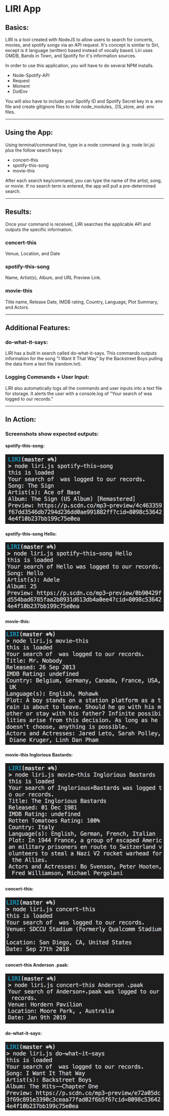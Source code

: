 <h1>LIRI App</h1>
<h2>Basics:</h2>
<p>LIRI is a tool created with NodeJS to allow users to search for concerts, movies, and spotify songs via an API request. It's concept is similar to Siri, except is it language (written) based instead of vocally based. Liri uses OMDB, Bands in Town, and Spotify for it's information sources.</p>

<p>In order to use this application, you will have to do several NPM installs.</p>
<ul>
  <li>Node-Spotify-API</li>
  <li>Request</li>
  <li>Moment</li>
  <li>DotEnv</li>
</ul>
  
<p>You will also have to include your Spotify ID and Spotify Secret key in a .env file and create gitignore files to hide node_modules, .DS_store, and .env files.</p>

--------------------------------------------------------------------------------------------------------

<h2>Using the App:</h2>
<p>Using terminal/command line, type in a node command (e.g. node liri.js) plus the follow search keys:</p>
<ul>
  <li>concert-this</li>
  <li>spotify-this-song</li>
  <li>movie-this</li>
</ul>
  
<p>After each search key/command, you can type the name of the artist, song, or movie. If no search term is entered, the app will pull a pre-determined search.</p>

--------------------------------------------------------------------------------------------------------

<h2>Results:</h2>
<p>Once your command is received, LIRI searches the applicable API and outputs the specific information.</p>

<h3>concert-this</h3> 
  <p>Venue, Location, and Date</p>
<h3>spotify-this-song</h3> 
  <p>Name, Artist(s), Album, and URL Preview Link.</p>
<h3>movie-this</h3>
  <p>Title name, Release Date, IMDB rating, Country, Language, Plot Summary, and Actors.</p>

--------------------------------------------------------------------------------------------------------

<h2>Additional Features:</h2>
<h3>do-what-it-says:</h3>
<p>LIRI has a built in search called do-what-it-says. This commando outputs information for the song "I Want It That Way" by the Backstreet Boys pulling the data from a text file (random.txt).</p>

<h3>Logging Commands + User Input:</h3>
<p>LIRI also automatically logs all the commands and user inputs into a text file for storage. It alerts the user with a console.log of "Your search of <userInput> was logged to our records."</p>

--------------------------------------------------------------------------------------------------------

<h2>In Action:</h2>
<h3>Screenshots show expected outputs:</h3>

<h4>spotify-this-song:</h4>
<img src="./images/spotify-this-song.png"/>

<h4>spotify-this-song Hello:</h4>
<img src="./images/spotify-this-song-hello.png"/>

<h4>movie-this:</h4>
<img src="./images/movie-this.png"/>

<h4>movie-this Inglorious Bastards:</h4>
<img src="./images/movie-this-inglorious-bastards.png"/>

<h4>concert-this:</h4>
<img src="./images/concert-this.png"/>

<h4>concert-this Anderson .paak:</h4>
<img src="./images/concert-this_paak.png"/>

<h4>do-what-it-says:</h4>
<img src="./images/do-what-it-says.png">
